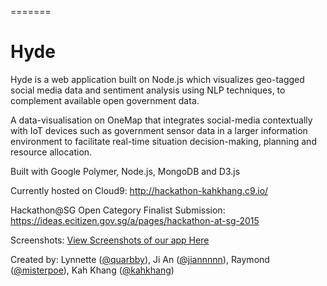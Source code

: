 =======
# Hyde
Hyde is a web application built on Node.js which visualizes geo-tagged social media data and sentiment analysis using NLP techniques, to complement available open government data.

A data-visualisation on OneMap that integrates social-media contextually with IoT devices such as government sensor 
data in a larger information environment to facilitate real-time situation decision-making, planning and resource allocation.

Built with Google Polymer, Node.js, MongoDB and D3.js

Currently hosted on Cloud9: 
http://hackathon-kahkhang.c9.io/

Hackathon@SG Open Category Finalist Submission: https://ideas.ecitizen.gov.sg/a/pages/hackathon-at-sg-2015

Screenshots: [View Screenshots of our app Here](idea_annotations/screenshots)

Created by: Lynnette ([@quarbby](https://github.com/quarbby)), Ji An ([@jiannnnn](https://github.com/jiannnnn)), Raymond ([@misterpoe](https://github.com/misterpoe)), Kah Khang ([@kahkhang](https://github.com/kahkhang))